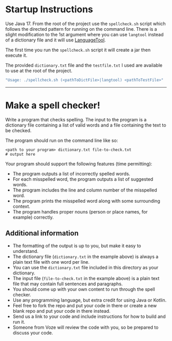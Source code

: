 # Startup Instructions

Use Java 17. From the root of the project use the `spellcheck.sh` script which follows the directed pattern for running on the command line. 
There is a slight modification to the 1st argument where you can use `langtool` instead of a dictionary file and it will use [LanguageTool](https://dev.languagetool.org/java-api.html).

The first time you run the `spellcheck.sh` script it will create a jar then execute it.

The provided `dictionary.txt` file and the `testfile.txt` I used are available to use at the root of the project.

```bash
"Usage: ./spellcheck.sh (<pathToDictFile>|langtool) <pathToTestFile>"
```

---

# Make a spell checker!

Write a program that checks spelling. The input to the program is a dictionary file containing a list of valid words and a file containing the text to be checked.

The program should run on the command line like so:

```text
<path to your program> dictionary.txt file-to-check.txt
# output here
```

Your program should support the following features (time permitting):

- The program outputs a list of incorrectly spelled words.
- For each misspelled word, the program outputs a list of suggested words.
- The program includes the line and column number of the misspelled word.
- The program prints the misspelled word along with some surrounding context.
- The program handles proper nouns (person or place names, for example) correctly.


## Additional information

- The formatting of the output is up to you, but make it easy to understand.
- The dictionary file (`dictionary.txt` in the example above) is always a plain text file with one word per line.
- You can use the `dictionary.txt` file included in this directory as your dictionary.
- The input file (`file-to-check.txt` in the example above) is a plain text file that may contain full sentences and paragraphs.
- You should come up with your own content to run through the spell checker.
- Use any programming language, but extra credit for using Java or Kotlin.
- Feel free to fork the repo and put your code in there or create a new blank repo and put your code in there instead.
- Send us a link to your code and include instructions for how to build and run it.
- Someone from Voze will review the code with you, so be prepared to discuss your code.
